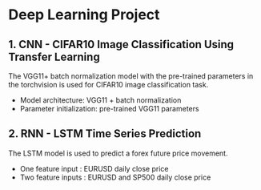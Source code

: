 # Deep Learning Project

## 1. CNN - CIFAR10 Image Classification Using Transfer Learning

The VGG11+ batch normalization model with the pre-trained parameters in the torchvision is used for CIFAR10 image classification task.

* Model architecture: VGG11 + batch normalization
* Parameter initialization: pre-trained VGG11 parameters

## 2. RNN - LSTM Time Series Prediction

The LSTM model is used to predict a forex future price movement.

 * One feature input : EURUSD daily close price
 * Two feature inputs : EURUSD and SP500 daily close price
